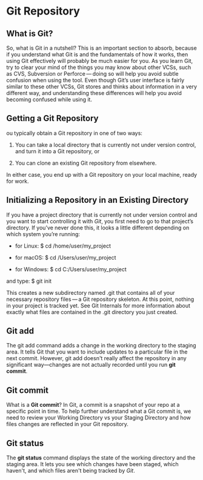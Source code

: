 # Git Repository

## What is Git?
So, what is Git in a nutshell? This is an important section to absorb, because if you understand what Git is and the fundamentals of how it works, then using Git effectively will probably be much easier for you. As you learn Git, try to clear your mind of the things you may know about other VCSs, such as CVS, Subversion or Perforce — doing so will help you avoid subtle confusion when using the tool. Even though Git’s user interface is fairly similar to these other VCSs, Git stores and thinks about information in a very different way, and understanding these differences will help you avoid becoming confused while using it.

## Getting a Git Repository
ou typically obtain a Git repository in one of two ways:

1. You can take a local directory that is currently not under version control, and turn it into a Git repository, or

2. You can clone an existing Git repository from elsewhere.

In either case, you end up with a Git repository on your local machine, ready for work.

## Initializing a Repository in an Existing Directory
If you have a project directory that is currently not under version control and you want to start controlling it with *Git*, you first need to go to that project’s directory. If you’ve never done this, it looks a little different depending on which system you’re running:
* for Linux:
$ cd /home/user/my_project

* for macOS:
$ cd /Users/user/my_project

* for Windows:
$ cd C:/Users/user/my_project

and type:
$ git init

This creates a new subdirectory named .git that contains all of your necessary repository files — a Git repository skeleton. At this point, nothing in your project is tracked yet. See Git Internals for more information about exactly what files are contained in the .git directory you just created.


## Git add 
The git add command adds a change in the working directory to the staging area. It tells Git that you want to include updates to a particular file in the next commit. However, git add doesn't really affect the repository in any significant way—changes are not actually recorded until you run **git commit**.

## Git commit
What is a **Git commit**? In Git, a commit is a snapshot of your repo at a specific point in time. To help further understand what a Git commit is, we need to review your Working Directory vs your Staging Directory and how files changes are reflected in your Git repository.


## Git status 
The **git status** command displays the state of the working directory and the staging area. It lets you see which changes have been staged, which haven't, and which files aren't being tracked by *Git*.